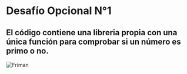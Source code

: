 # Desafío Opcional N°1 
## El código contiene una libreria propia con una única función para comprobar si un número es primo o no.
![Friman](https://imgur.com/Gzu4NLj)
